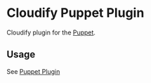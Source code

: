 # Cloudify Puppet Plugin

Cloudify plugin for the [Puppet](http://puppetlabs.com/).

## Usage

See [Puppet Plugin](http://getcloudify.org/guide/3.1/plugin-puppet.html)
